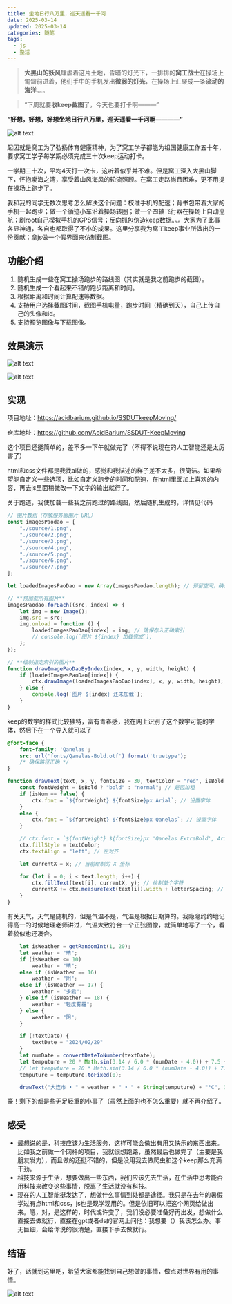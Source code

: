 ```yaml
---
title: 坐地日行八万里，巡天遥看一千河
date: 2025-03-14
updated: 2025-03-14
categories: 随笔
tags:
  - js
  - 整活
---
```



>**大黑山的妖风**肆虐着这片土地，昏暗的灯光下，一排排的**窝工战士**在操场上匍匐前进着，他们手中的手机发出**微弱的灯光**，在操场上汇聚成一条**流动的海洋**。。。

>“下周就要**收keep截图**了，今天也要打卡啊———”

**“好想，好想，好想坐地日行八万里，巡天遥看一千河啊————”**

![alt text](https://acidbarium.github.io/img/SSDUTzhanshi.jpg)

<!-- more -->

起因就是窝工为了弘扬体育健康精神，为了窝工学子都能为祖国健康工作五十年，要求窝工学子每学期必须完成三十次keep运动打卡。

一学期三十次，平均4天打一次卡，这听着似乎并不难。但是窝工深入大黑山脚下，怀抱渤海之湾，享受着山风海风的轮流照顾。在窝工走路尚且困难，更不用提在操场上跑步了。

我和我的同学无数次思考怎么解决这个问题：校准手机的配速；背书包带着大家的手机一起跑步；做一个循迹小车沿着操场转圈；做一个四轴飞行器在操场上自动巡航；刷root自己模拟手机的GPS信号；反向抓包伪造keep数据。。。大家为了此事各显神通，各自也都取得了不小的成果。这里分享我为窝工keep事业所做出的一份贡献：拿js做一个假界面来仿制截图。

## 功能介绍

1. 随机生成一些在窝工操场跑步的路线图（其实就是我之前跑步的截图）。
2. 随机生成一个看起来不错的跑步距离和时间。
3. 根据距离和时间计算配速等数据。
4. 支持用户选择截图时间，截图手机电量，跑步时间（精确到天），自己上传自己的头像和id。
5. 支持预览图像与下载图像。

## 效果演示

![alt text](../../public/img/Keepimage_1.png)

![alt text](../../public/img/keepImage_2.png)

## 实现

项目地址：https://acidbarium.github.io/SSDUTkeepMoving/

仓库地址：https://github.com/AcidBarium/SSDUT-KeepMoving

这个项目还挺简单的，差不多一下午就做完了（不得不说现在的人工智能还是太厉害了）

html和css文件都是我找ai做的，感觉和我描述的样子差不太多，很简洁。如果希望能自定义一些选项，比如自定义跑步的时间和配速，在html里面加上喜欢的内容，再去js里面稍微改一下文字的输出就行了。

关于跑道，我使加载一些我之前跑过的路线图，然后随机生成的，详情见代码
```js
// 图片数组（存放服务器图片 URL）
const imagesPaodao = [
    "./source/1.png",
    "./source/2.png",
    "./source/3.png",
    "./source/4.png",
    "./source/5.png",
    "./source/6.png",
    "./source/7.png"
];

let loadedImagesPaoDao = new Array(imagesPaodao.length); // 预留空间，确保索引匹配

// **预加载所有图片**
imagesPaodao.forEach((src, index) => {
    let img = new Image();
    img.src = src;
    img.onload = function () {
        loadedImagesPaoDao[index] = img; // 确保存入正确索引
        // console.log(`图片 ${index} 加载完成`);
    };
});

// **绘制指定索引的图片**
function drawImagePaoDaoByIndex(index, x, y, width, height) {
    if (loadedImagesPaoDao[index]) {
        ctx.drawImage(loadedImagesPaoDao[index], x, y, width, height);
    } else {
        console.log(`图片 ${index} 还未加载`);
    }
}
```

keep的数字的样式比较独特，富有青春感，我在网上识别了这个数字可能的字体，然后下在一个导入就可以了
```css
@font-face {
    font-family: 'Qanelas';
    src: url('fonts/Qanelas-Bold.otf') format('truetype');
    /* 确保路径正确 */
}
```

```js
function drawText(text, x, y, fontSize = 30, textColor = "red", isBold = false, letterSpacing = 0, isNum = false) {
    const fontWeight = isBold ? "bold" : "normal"; // 是否加粗
    if (isNum == false) {
        ctx.font = `${fontWeight} ${fontSize}px Arial`; // 设置字体
    }
    else {
        ctx.font = `${fontWeight} ${fontSize}px Qanelas`; // 设置字体
    }

    // ctx.font = `${fontWeight} ${fontSize}px 'Qanelas ExtraBold', Arial`; // 设定字体
    ctx.fillStyle = textColor;
    ctx.textAlign = "left"; // 左对齐

    let currentX = x; // 当前绘制的 X 坐标

    for (let i = 0; i < text.length; i++) {
        ctx.fillText(text[i], currentX, y); // 绘制单个字符
        currentX += ctx.measureText(text[i]).width + letterSpacing; // 计算下一个字符的位置
    }
}
```

有关天气，天气是随机的，但是气温不是，气温是根据日期算的。我隐隐约约地记得高一的时候地理老师讲过，气温大致符合一个正弦图像，就简单地写了一个，看着貌似也还凑合。
```js
    let isWeather = getRandomInt(1, 20);
    let weather = "晴";
    if (isWeather <= 10)
        weather = "晴";
    else if (isWeather == 16)
        weather = "阴";
    else if (isWeather == 17) {
        weather = "多云";
    } else if (isWeather == 18) {
        weather = "轻度雾霾";
    } else {
        weather = "阴";
    }

    if (!textDate) {
        textDate = "2024/02/29"
    }
    let numDate = convertDateToNumber(textDate);
    let temputure = 20 * Math.sin(3.14 / 6.0 * (numDate - 4.0)) + 7.5 + parseFloat(getRandomFloat(0, 2.5));
    // let temputure = 20 * Math.sin(3.14 / 6.0 * (numDate - 4.0)) + 7.5 ;
    temputure = temputure.toFixed(0);

    drawText("大连市 • " + weather + " • " + String(temputure) + "°C", 320, 185, 17, "grey", false, 0);   //输出跑步天气和地点
```

豪！剩下的都是些无足轻重的小事了（虽然上面的也不怎么重要）就不再介绍了。

## 感受

- 最想说的是，科技应该为生活服务，这样可能会做出有用又快乐的东西出来。比如我之前做一个网格的项目，我就很想跑路，虽然最后也做完了（主要是我朋友发力），而且做的还挺不错的，但是没用我去做爬虫和这个keep那么充满干劲。
- 科技来源于生活，想要做出一些东西，我们应该先去生活，在生活中思考能否用科技来改变这些事情，脱离了生活就没有科技。
- 现在的人工智能挺发达了，想做什么事情到处都是途径。我只是在去年的暑假学过有点html和css，js也是现学现用的。但是依旧可以把这个网页给做出来。嗯，对，是这样的，时代或许变了，我们没必要准备好再出发，想做什么直接去做就行，直接在gpt或者ds的官网上问他：我想要（）我该怎么办。事无巨细，会给你说的很清楚，直接下手去做就行。

## 结语

好了，话就到这里吧，希望大家都能找到自己想做的事情，做点对世界有用的事情。

![alt text](../../public/img/keepMovingImg_3.jpeg)